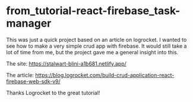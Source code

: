# from_tutorial-react-firebase_task-manager
This was just a quick project based on an article on logrocket. I wanted to see how to make a very simple crud app with firebase. 
It would still take a lot of time from me, but the project gave me a general insight into this.

The site:
https://stalwart-blini-a1b681.netlify.app/

The article:
https://blog.logrocket.com/build-crud-application-react-firebase-web-sdk-v9/

Thanks Logrocket to the great tutorial!
